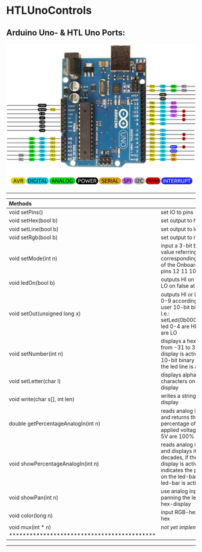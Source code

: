 # HTLUnoControls
## Arduino Uno- & HTL Uno Ports:

[![Pins and Ports of the Arduino Uno](https://github.com/s-grundner/HTLUnoControls/blob/main/md/ports.jpg)](https://arduino.stackexchange.com/questions/14407/use-all-pins-as-digital-i-o)

---

| Methods||
|:------------------------------------------|:---|
| void setPins()                            |set IO to pins|
| void setHex(bool b)                       |set output to hex display|
| void setLine(bool b)                      |set output to led-line|
| void setRgb(bool b)                       |set output to rgb-led|
| void setMode(int n)                       |input a 3-bit binary value referring to the corresponding DDR bits of the Onboard Control pins 12 11 10|
| void ledOn(bool b)                        |outputs HI on true and LO on false at pins 0-9|
| void setOut(unsigned long x)              |outputs HI or LO on pins 0-9 according to the user 10-bit binary input. I.e.: setLed(0b0000011111) led 0-4 are HI led 5-9 are LO|
| void setNumber(int n)                     |displays a hex number from -31 to 31 if hex display is active or a 10-bit binary number if the led line is active|
| void setLetter(char l)                    |displays alphabetic characters on hex display|
| void write(char s[], int len)             |writes a string to the hex display|
| double getPercentageAnalogIn(int n)       |reads analog input-pin and returns the percentage of the applied voltage where 5V are 100%|
| void showPercentageAnalogIn(int n)        |reads analog input-pin and displays it on the in decades, if the hex display is active, or indicates the percentage on the led-bar if                                              the led-bar is active|
| void showPan(int n)                       |use analog input for panning the led-line or hex-display|
| void color(long n)                        |input RGB-hex value in hex|
| void mux(int * n)                         |_not yet implemented_|
|*******************************************| | 
---
